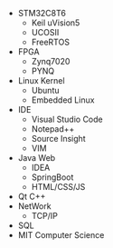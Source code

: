 * STM32C8T6
  * Keil uVision5
  * UCOSII
  * FreeRTOS
* FPGA
  * Zynq7020
  * PYNQ
* Linux Kernel
  * Ubuntu
  * Embedded Linux
* IDE
  * Visual Studio Code
  * Notepad++
  * Source Insight
  * VIM
* Java Web
  * IDEA
  * SpringBoot
  * HTML/CSS/JS
* Qt C++
* NetWork
  * TCP/IP
* SQL
* MIT Computer Science
